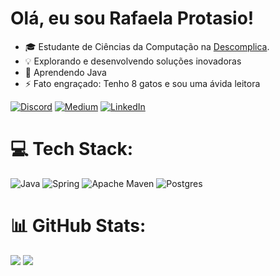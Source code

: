 # Olá, eu sou Rafaela Protasio!

- 🎓 Estudante de Ciências da Computação na <a href="https://descomplica.com.br/faculdade/b/">Descomplica</a>.
- 💡 Explorando e desenvolvendo soluções inovadoras
- 🌱 Aprendendo Java
- ⚡ Fato engraçado: Tenho 8 gatos e sou uma ávida leitora

[![Discord](https://img.shields.io/badge/Discord-%237289DA.svg?logo=discord&logoColor=white)](htttps://discord.gg/RafaProtasio#9366) [![Medium](https://img.shields.io/badge/Medium-12100E?logo=medium&logoColor=white)](https://medium.com/@https://rafaelaprotasio.medium.com/) [![LinkedIn](https://img.shields.io/badge/LinkedIn-%230077B5.svg?logo=linkedin&logoColor=white)](https://linkedin.com/in/https://www.linkedin.com/in/rafaela-protasio/) 

# 💻 Tech Stack:
![Java](https://img.shields.io/badge/java-%23ED8B00.svg?style=flat&logo=openjdk&logoColor=white) ![Spring](https://img.shields.io/badge/spring-%236DB33F.svg?style=flat&logo=spring&logoColor=white) ![Apache Maven](https://img.shields.io/badge/Apache%20Maven-C71A36?style=flat&logo=Apache%20Maven&logoColor=white) ![Postgres](https://img.shields.io/badge/postgres-%23316192.svg?style=flat&logo=postgresql&logoColor=white)

# 📊 GitHub Stats:
![](https://github-readme-streak-stats.herokuapp.com/?user=rafa-protasio&theme=nightowl&hide_border=true)
![](https://github-readme-stats.vercel.app/api/top-langs/?username=rafa-protasio&theme=nightowl&hide_border=true&include_all_commits=true&count_private=true&layout=compact)


